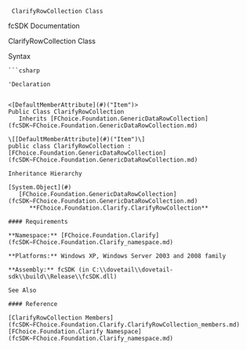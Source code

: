 ﻿     ClarifyRowCollection Class                                                   

fcSDK Documentation

ClarifyRowCollection Class

Syntax

```vbnet
```csharp

'Declaration
 

<[DefaultMemberAttribute](#)("Item")>
Public Class ClarifyRowCollection 
   Inherits [FChoice.Foundation.GenericDataRowCollection](fcSDK~FChoice.Foundation.GenericDataRowCollection.md)

\[[DefaultMemberAttribute](#)("Item")\]
public class ClarifyRowCollection : [FChoice.Foundation.GenericDataRowCollection](fcSDK~FChoice.Foundation.GenericDataRowCollection.md) 

Inheritance Hierarchy

[System.Object](#)  
   [FChoice.Foundation.GenericDataRowCollection](fcSDK~FChoice.Foundation.GenericDataRowCollection.md)  
      **FChoice.Foundation.Clarify.ClarifyRowCollection**  

#### Requirements

**Namespace:** [FChoice.Foundation.Clarify](fcSDK~FChoice.Foundation.Clarify_namespace.md)

**Platforms:** Windows XP, Windows Server 2003 and 2008 family

**Assembly:** fcSDK (in C:\\dovetail\\dovetail-sdk\\build\\Release\\fcSDK.dll)

See Also

#### Reference

[ClarifyRowCollection Members](fcSDK~FChoice.Foundation.Clarify.ClarifyRowCollection_members.md)  
[FChoice.Foundation.Clarify Namespace](fcSDK~FChoice.Foundation.Clarify_namespace.md)